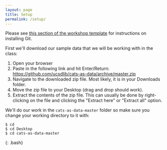 ```yaml
---
layout: page
title: Setup
permalink: /setup/
---
```


Please see [this section of the workshop template][workshop-setup]
for instructions on installing Git.

First we'll download our sample data that we will be working with in the class:

1. Open your browser
2. Paste in the following link and hit Enter/Return: <https://github.com/ucsdlib/cats-as-data/archive/master.zip>
3. Navigate to the downloaded zip file. Most likely, it is in your Downloads folder.
4. Move the zip file to your Desktop (drag and drop should work).
5. Extract the contents of the zip file. This can usually be done by right-clicking on the file and clicking the "Extract
   here" or "Extract all" option.

We'll do our work in the `cats-as-data-master` folder so make sure you change your working directory to it with:

~~~
$ cd
$ cd Desktop
$ cd cats-as-data-master
~~~
{: .bash}

[workshop-setup]: https://swcarpentry.github.io/workshop-template/#git

